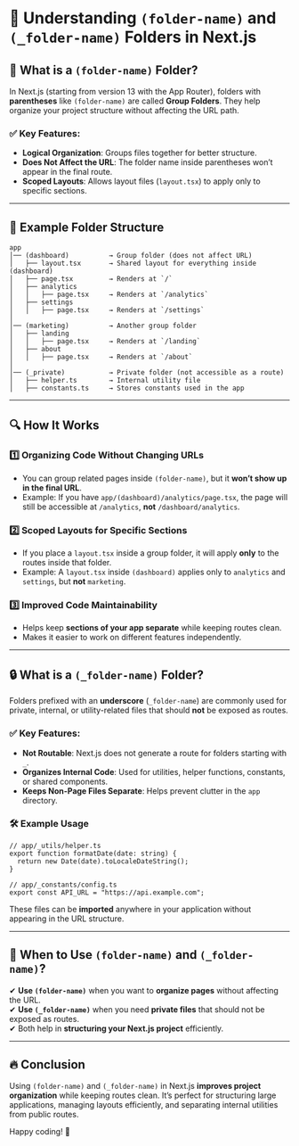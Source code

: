 # 📂 Understanding `(folder-name)` and `(_folder-name)` Folders in Next.js

## 🚀 What is a `(folder-name)` Folder?
In Next.js (starting from version 13 with the App Router), folders with **parentheses** like `(folder-name)` are called **Group Folders**. They help organize your project structure without affecting the URL path.

### ✅ Key Features:
- **Logical Organization**: Groups files together for better structure.
- **Does Not Affect the URL**: The folder name inside parentheses won’t appear in the final route.
- **Scoped Layouts**: Allows layout files (`layout.tsx`) to apply only to specific sections.

---

## 📁 Example Folder Structure
```
app
│── (dashboard)          → Group folder (does not affect URL)
│   ├── layout.tsx       → Shared layout for everything inside (dashboard)
│   ├── page.tsx         → Renders at `/`
│   ├── analytics
│   │   ├── page.tsx     → Renders at `/analytics`
│   ├── settings
│   │   ├── page.tsx     → Renders at `/settings`
│
│── (marketing)          → Another group folder
│   ├── landing
│   │   ├── page.tsx     → Renders at `/landing`
│   ├── about
│   │   ├── page.tsx     → Renders at `/about`
│
│── (_private)           → Private folder (not accessible as a route)
│   ├── helper.ts        → Internal utility file
│   ├── constants.ts     → Stores constants used in the app
```

---

## 🔍 How It Works
### 1️⃣ Organizing Code Without Changing URLs
- You can group related pages inside `(folder-name)`, but it **won’t show up in the final URL**.
- Example: If you have `app/(dashboard)/analytics/page.tsx`, the page will still be accessible at `/analytics`, **not** `/dashboard/analytics`.

### 2️⃣ Scoped Layouts for Specific Sections
- If you place a `layout.tsx` inside a group folder, it will apply **only** to the routes inside that folder.
- Example: A `layout.tsx` inside `(dashboard)` applies only to `analytics` and `settings`, but **not** `marketing`.

### 3️⃣ Improved Code Maintainability
- Helps keep **sections of your app separate** while keeping routes clean.
- Makes it easier to work on different features independently.

---

## 🔒 What is a `(_folder-name)` Folder?
Folders prefixed with an **underscore** (`_folder-name`) are commonly used for private, internal, or utility-related files that should **not** be exposed as routes.

### ✅ Key Features:
- **Not Routable**: Next.js does not generate a route for folders starting with `_`.
- **Organizes Internal Code**: Used for utilities, helper functions, constants, or shared components.
- **Keeps Non-Page Files Separate**: Helps prevent clutter in the `app` directory.

### 🛠 Example Usage
```tsx
// app/_utils/helper.ts
export function formatDate(date: string) {
  return new Date(date).toLocaleDateString();
}
```
```tsx
// app/_constants/config.ts
export const API_URL = "https://api.example.com";
```
These files can be **imported** anywhere in your application without appearing in the URL structure.

---

## 🎯 When to Use `(folder-name)` and `(_folder-name)`?
✔ **Use `(folder-name)`** when you want to **organize pages** without affecting the URL.  
✔ **Use `(_folder-name)`** when you need **private files** that should not be exposed as routes.  
✔ Both help in **structuring your Next.js project** efficiently.  

---

## 🔥 Conclusion
Using `(folder-name)` and `(_folder-name)` in Next.js **improves project organization** while keeping routes clean. It’s perfect for structuring large applications, managing layouts efficiently, and separating internal utilities from public routes.

Happy coding! 🚀

